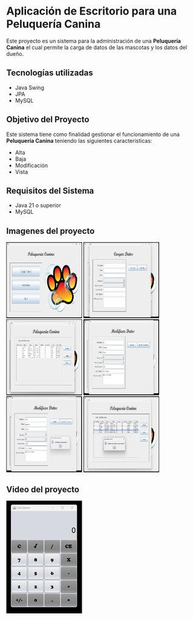 # Aplicación de Escritorio para una **Peluquería Canina**

Este proyecto es un sistema para la administración de una **Peluquería Canina** el cual permite la carga de datos de las mascotas y los datos del dueño.  

## Tecnologías utilizadas
- Java Swing
- JPA
- MySQL

## Objetivo del Proyecto

Este sistema tiene como finalidad gestionar el funcionamiento de una **Peluquería Canina** teniendo las siguientes caracteristicas:

- Alta
- Baja
- Modificación
- Vista

## Requisitos del Sistema
- Java 21 o superior
- MySQL

## Imagenes del proyecto

<img src="https://github.com/elavincho/PeluqueriaCanina/blob/master/img/Captura_de_pantalla_1.png" width="200" height="200" alt="img"/>                      <img src="https://github.com/elavincho/PeluqueriaCanina/blob/master/img/Captura_de_pantalla_2.png" width="200" height="200" alt="img"/>                          <img src="https://github.com/elavincho/PeluqueriaCanina/blob/master/img/Captura_de_pantalla_3.png" width="200" height="200" alt="img"/>                          <img src="https://github.com/elavincho/PeluqueriaCanina/blob/master/img/Captura_de_pantalla_4.png" width="200" height="200" alt="img"/>                          <img src="https://github.com/elavincho/PeluqueriaCanina/blob/master/img/Captura_de_pantalla_5.png" width="200" height="200" alt="img"/>
                          <img src="https://github.com/elavincho/PeluqueriaCanina/blob/master/img/Captura_de_pantalla_6.png" width="200" height="200" alt="img"/>


## Video del proyecto

[![Video tutorial](https://github.com/elavincho/CalculadoraJavaSwing/blob/master/img/img_video.png)](https://youtu.be/CRE3h-WgKbA)
